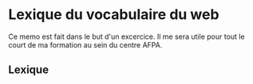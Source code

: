 # Lexique du vocabulaire du web

Ce memo est fait dans le but d'un excercice.
Il me sera utile pour tout le court de ma formation au sein du centre AFPA.

## Lexique

